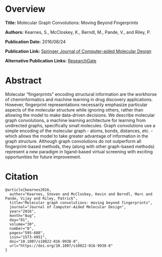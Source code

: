 # Overview
**Title:**
Molecular Graph Convolutions: Moving Beyond Fingerprints

**Authors:**
Kearnes, S.,  McCloskey, K., Berndl, M., Pande, V., and Riley, P.

**Publication Date:**
2016/08/24

**Publication Link:**
[Springer Journal of Computer-aided Molecular Design](https://link.springer.com/article/10.1007/s10822-016-9938-8)

**Alternative Publication Links:**
[ResearchGate](https://www.researchgate.net/publication/301847798_Molecular_Graph_Convolutions_Moving_Beyond_Fingerprints)

# Abstract
Molecular “fingerprints” encoding structural information are the workhorse of cheminformatics and machine learning in drug discovery applications. However, fingerprint representations necessarily emphasize particular aspects of the molecular structure while ignoring others, rather than allowing the model to make data-driven decisions. We describe molecular graph convolutions, a machine learning architecture for learning from undirected graphs, specifically small molecules. Graph convolutions use a simple encoding of the molecular graph - atoms, bonds, distances, etc. - which allows the model to take greater advantage of information in the graph structure. Although graph convolutions do not outperform all fingerprint-based methods, they (along with other graph-based methods) represent a new paradigm in ligand-based virtual screening with exciting opportunities for future improvement.


# Citation
```
@article{kearnes2016,
  author="Kearnes, Steven and McCloskey, Kevin and Berndl, Marc and Pande, Vijay and Riley, Patrick",
  title="Molecular graph convolutions: moving beyond fingerprints",
  journal="Journal of Computer-Aided Molecular Design",
  year="2016",
  month="Aug",
  day="01",
  volume="30",
  number="8",
  pages="595-608",
  issn="1573-4951",
  doi="10.1007/s10822-016-9938-8",
  url="https://doi.org/10.1007/s10822-016-9938-8"
}
```


